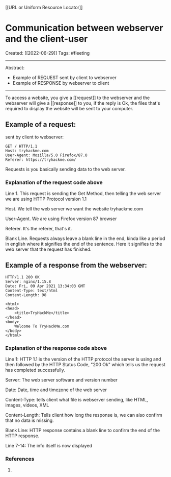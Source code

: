 [[URL or Uniform Resource Locator]]

# Communication between webserver and the client-user
Created:  [[2022-06-29]]
Tags: #fleeting 

---
Abstract:
- Example of REQUEST sent by client to webserver
- Example of RESPONSE by webserver to client

---
To access a website, you give a [[request]] to the webserver and the webserver will give a [[response]] to you, if the reply is Ok, the files that's required to display the website will be sent to your computer. 


## Example of a request: 
sent by client to webserver:

```http
GET / HTTP/1.1
Host: tryhackme.com
User-Agent: Mozilla/5.0 Firefox/87.0
Referer: https://tryhackme.com/

```

Requests is you basically sending data to the web server.  

### Explanation of the request code above
Line 1. This request is sending the Get Method, then telling the web server we are using HTTP Protocol version 1.1

Host. We tell the web server we want the website tryhackme.com

User-Agent. We are using Firefox version 87 browser

Referer. It's the referer, that's it. 

Blank Line. Requests always leave a blank line in the end, kinda like a period in english where it signifies the end of the sentence. Here it signifies to the web server that the request has finished. 





## Example of a response from the webserver:
```http
HTTP/1.1 200 OK
Server: nginx/1.15.8
Date: Fri, 09 Apr 2021 13:34:03 GMT
Content-Type: text/html
Content-Length: 98

<html>
<head>
    <title>TryHackMe</title>
</head>
<body>
    Welcome To TryHackMe.com
</body>
</html>
```
### Explanation of the response code above
Line 1: HTTP 1.1 is the version of the HTTP protocol the server is using and then followed by the HTTP Status Code, "200 Ok" which tells us the request has completed successfully.

Server: The web server software and version number

Date: Date, time and timezone of the web server

Content-Type: tells client what file is webserver sending, like HTML, images, videos, XML

Content-Length: Tells client how long the response is, we can also confirm that no data is missing.

Blank Line: HTTP response contains a blank line to confirm the end of the HTTP response.

Line 7-14: The info itself is now displayed






### References
1. 